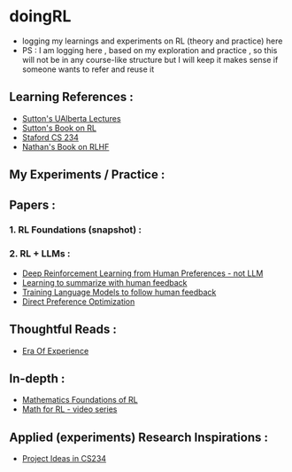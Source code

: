 # doingRL
- logging my learnings and experiments on RL (theory and practice) here
- PS : I am logging here , based on my exploration and practice , so this will not be in any course-like structure but I will keep it makes sense if someone wants to refer and reuse it

## Learning References :
- [Sutton's UAlberta Lectures](https://web.stanford.edu/class/cme241/lecture_slides/rich_sutton_slides/2-3-bandits.pdf)
- [Sutton's Book on RL ](http://www.incompleteideas.net/book/RLbook2020trimmed.pdf)
- [Staford CS 234](https://www.youtube.com/playlist?list=PLoROMvodv4rN4wG6Nk6sNpTEbuOSosZdX)
- [Nathan's Book on RLHF](https://rlhfbook.com/c/01-introduction.html)

## My Experiments / Practice :


## Papers : 
### 1. RL Foundations (snapshot) : 

### 2. RL + LLMs :
- [Deep Reinforcement Learning from Human Preferences - not LLM](https://arxiv.org/pdf/1706.03741)
- [Learning to summarize with human feedback](https://proceedings.neurips.cc/paper_files/paper/2020/file/1f89885d556929e98d3ef9b86448f951-Paper.pdf)
- [Training Language Models to follow human feedback](https://arxiv.org/pdf/2203.02155)
- [Direct Preference Optimization](https://arxiv.org/pdf/2305.18290)

## Thoughtful Reads :
- [Era Of Experience](https://storage.googleapis.com/deepmind-media/Era-of-Experience%20/The%20Era%20of%20Experience%20Paper.pdf)

## In-depth : 
- [Mathematics Foundations of RL](https://github.com/MathFoundationRL/Book-Mathematical-Foundation-of-Reinforcement-Learning)
- [Math for RL - video series](https://www.youtube.com/watch?v=zJHtM5dN69g&list=PLEhdbSEZZbDaFWPX4gehhwB9vJZJ1DNm8&index=3)

## Applied (experiments) Research Inspirations :
- [Project Ideas in CS234](https://web.stanford.edu/class/cs234/project.html)